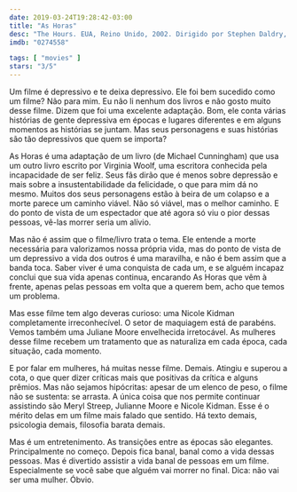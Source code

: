 ```yaml
---
date: 2019-03-24T19:28:42-03:00
title: "As Horas"
desc: "The Hours. EUA, Reino Unido, 2002. Dirigido por Stephen Daldry, escrito por David Hare baseado em livro de Michael Cunningham. Com Meryl Streep, Nicole Kidman, Julianne Moore."
imdb: "0274558"

tags: [ "movies" ]
stars: "3/5"
---
```

Um filme é depressivo e te deixa depressivo. Ele foi bem sucedido como um filme? Não para mim. Eu não li nenhum dos livros e não gosto muito desse filme. Dizem que foi uma excelente adaptação. Bom, ele conta várias histórias de gente depressiva em épocas e lugares diferentes e em alguns momentos as histórias se juntam. Mas seus personagens e suas histórias são tão depressivos que quem se importa?

As Horas é uma adaptação de um livro (de Michael Cunningham) que usa um outro livro escrito por Virginia Woolf, uma escritora conhecida pela incapacidade de ser feliz. Seus fãs dirão que é menos sobre depressão e mais sobre a insustentabilidade da felicidade, o que para mim dá no mesmo. Muitos dos seus personagens estão à beira de um colapso e a morte parece um caminho viável. Não só viável, mas o melhor caminho. E do ponto de vista de um espectador que até agora só viu o pior dessas pessoas, vê-las morrer seria um alívio.

Mas não é assim que o filme/livro trata o tema. Ele entende a morte necessária para valorizamos nossa própria vida, mas do ponto de vista de um depressivo a vida dos outros é uma maravilha, e não é bem assim que a banda toca. Saber viver é uma conquista de cada um, e se alguém incapaz conclui que sua vida apenas continua, encarando As Horas que vêm à frente, apenas pelas pessoas em volta que a querem bem, acho que temos um problema.

Mas esse filme tem algo deveras curioso: uma Nicole Kidman completamente irreconhecível. O setor de maquiagem está de parabéns. Vemos também uma Juliane Moore envelhecida irretocável. As mulheres desse filme recebem um tratamento que as naturaliza em cada época, cada situação, cada momento.

E por falar em mulheres, há muitas nesse filme. Demais. Atingiu e superou a cota, o que quer dizer críticas mais que positivas da crítica e alguns prêmios. Mas não sejamos hipócritas: apesar de um elenco de peso, o filme não se sustenta: se arrasta. A única coisa que nos permite continuar assistindo são Meryl Streep, Julianne Moore e Nicole Kidman. Esse é o mérito delas em um filme mais falado que sentido. Há texto demais, psicologia demais, filosofia barata demais.

Mas é um entretenimento. As transições entre as épocas são elegantes. Principalmente no começo. Depois fica banal, banal como a vida dessas pessoas. Mas é divertido assistir a vida banal de pessoas em um filme. Especialmente se você sabe que alguém vai morrer no final. Dica: não vai ser uma mulher. Óbvio.
